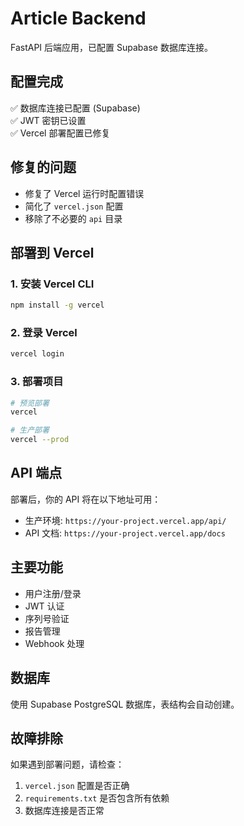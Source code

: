 # Article Backend

FastAPI 后端应用，已配置 Supabase 数据库连接。

## 配置完成

✅ 数据库连接已配置 (Supabase)  
✅ JWT 密钥已设置  
✅ Vercel 部署配置已修复  

## 修复的问题

- 修复了 Vercel 运行时配置错误
- 简化了 `vercel.json` 配置
- 移除了不必要的 `api` 目录

## 部署到 Vercel

### 1. 安装 Vercel CLI
```bash
npm install -g vercel
```

### 2. 登录 Vercel
```bash
vercel login
```

### 3. 部署项目
```bash
# 预览部署
vercel

# 生产部署
vercel --prod
```

## API 端点

部署后，你的 API 将在以下地址可用：
- 生产环境: `https://your-project.vercel.app/api/`
- API 文档: `https://your-project.vercel.app/docs`

## 主要功能

- 用户注册/登录
- JWT 认证
- 序列号验证
- 报告管理
- Webhook 处理

## 数据库

使用 Supabase PostgreSQL 数据库，表结构会自动创建。

## 故障排除

如果遇到部署问题，请检查：
1. `vercel.json` 配置是否正确
2. `requirements.txt` 是否包含所有依赖
3. 数据库连接是否正常 